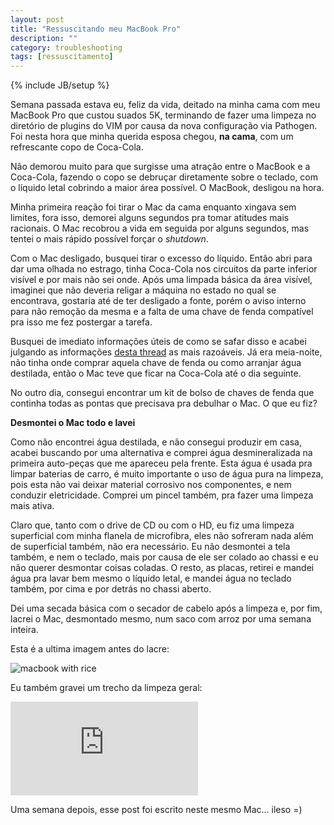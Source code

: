 ```yaml
---
layout: post
title: "Ressuscitando meu MacBook Pro"
description: ""
category: troubleshooting
tags: [ressuscitamento]
---
```

{% include JB/setup %}

Semana passada estava eu, feliz da vida, deitado na minha cama com meu MacBook Pro que custou suados 5K,
terminando de fazer uma limpeza no diretório de plugins do VIM por causa da nova configuração via Pathogen.
Foi nesta hora que minha querida esposa chegou, **na cama**, com um refrescante copo de Coca-Cola.

Não demorou muito para que surgisse uma atração entre o MacBook e a Coca-Cola, fazendo o copo se debruçar
diretamente sobre o teclado, com o líquido letal cobrindo a maior área possível. O MacBook, desligou na hora.

Minha primeira reação foi tirar o Mac da cama enquanto xingava sem limites, fora isso, demorei alguns segundos
pra tomar atitudes mais racionais. O Mac recobrou a vida em seguida por alguns segundos, mas tentei o mais
rápido possível forçar o _shutdown_.

Com o Mac desligado, busquei tirar o excesso do líquido. Então abri para dar uma olhada no estrago, tinha
Coca-Cola nos circuitos da parte inferior visível e por mais não sei onde. Após uma limpada básica da área
visível, imaginei que não deveria religar a máquina no estado no qual se encontrava, gostaria até de ter
desligado a fonte, porém o aviso interno para não remoção da mesma e a falta de uma chave de fenda compatível
pra isso me fez postergar a tarefa.

Busquei de imediato informações úteis de como se safar disso e acabei julgando as informações
[desta thread](http://forums.macrumors.com/showthread.php?t=1306462) as mais razoáveis. Já era meia-noite,
não tinha onde comprar aquela chave de fenda ou como arranjar água destilada, então o Mac teve que ficar na
Coca-Cola até o dia seguinte.

No outro dia, consegui encontrar um kit de bolso de chaves de fenda que continha todas as pontas que precisava
pra debulhar o Mac. O que eu fiz?

**Desmontei o Mac todo e lavei**

Como não encontrei água destilada, e não consegui produzir em casa, acabei buscando por uma alternativa e
comprei água desmineralizada na primeira auto-peças que me apareceu pela frente. Esta água é usada pra limpar
baterias de carro, é muito importante o uso de água pura na limpeza, pois esta não vai deixar material
corrosivo nos componentes, e nem conduzir eletricidade. Comprei um pincel também, pra fazer uma limpeza mais ativa.

Claro que, tanto com o drive de CD ou com o HD, eu fiz uma limpeza superficial com minha flanela de microfibra,
eles não sofreram nada além de superficial também, não era necessário. Eu não desmontei a tela também, e nem o
teclado, mais por causa de ele ser colado ao chassi e eu não querer desmontar coisas coladas. O resto, as placas,
retirei e mandei água pra lavar bem mesmo o líquido letal, e mandei água no teclado também, por cima e por detrás
no chassi aberto.

Dei uma secada básica com o secador de cabelo após a limpeza e, por fim, lacrei o Mac, desmontado mesmo, num saco
com arroz por uma semana inteira.

Esta é a ultima imagem antes do lacre:

![macbook with rice](http://i.imgur.com/OzC7j.jpg)

Eu também gravei um trecho da limpeza geral:

<div class="youtube">
    <iframe src="http://www.youtube.com/embed/pmrf5Wla85k?rel=0&vq=large" frameborder="0" allowfullscreen></iframe>
</div>
<p></p>

Uma semana depois, esse post foi escrito neste mesmo Mac... ileso =)
